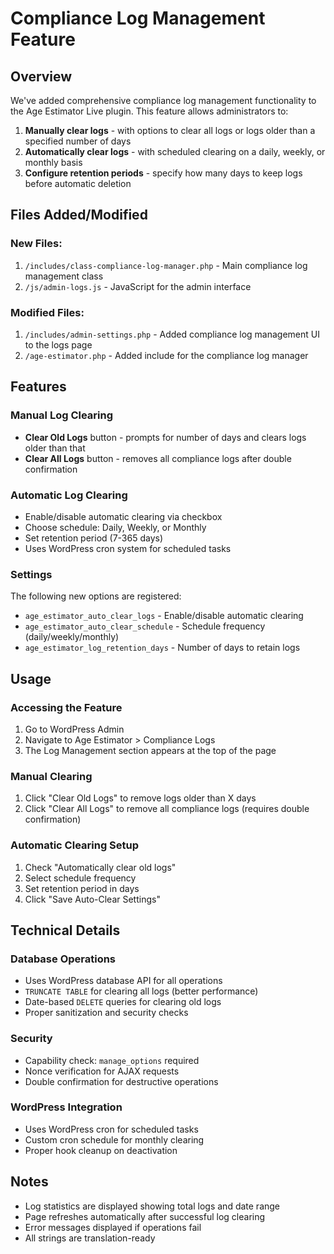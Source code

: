 # Compliance Log Management Feature

## Overview
We've added comprehensive compliance log management functionality to the Age Estimator Live plugin. This feature allows administrators to:

1. **Manually clear logs** - with options to clear all logs or logs older than a specified number of days
2. **Automatically clear logs** - with scheduled clearing on a daily, weekly, or monthly basis
3. **Configure retention periods** - specify how many days to keep logs before automatic deletion

## Files Added/Modified

### New Files:
1. `/includes/class-compliance-log-manager.php` - Main compliance log management class
2. `/js/admin-logs.js` - JavaScript for the admin interface

### Modified Files:
1. `/includes/admin-settings.php` - Added compliance log management UI to the logs page
2. `/age-estimator.php` - Added include for the compliance log manager

## Features

### Manual Log Clearing
- **Clear Old Logs** button - prompts for number of days and clears logs older than that
- **Clear All Logs** button - removes all compliance logs after double confirmation

### Automatic Log Clearing
- Enable/disable automatic clearing via checkbox
- Choose schedule: Daily, Weekly, or Monthly
- Set retention period (7-365 days)
- Uses WordPress cron system for scheduled tasks

### Settings
The following new options are registered:
- `age_estimator_auto_clear_logs` - Enable/disable automatic clearing
- `age_estimator_auto_clear_schedule` - Schedule frequency (daily/weekly/monthly)
- `age_estimator_log_retention_days` - Number of days to retain logs

## Usage

### Accessing the Feature
1. Go to WordPress Admin
2. Navigate to Age Estimator > Compliance Logs
3. The Log Management section appears at the top of the page

### Manual Clearing
1. Click "Clear Old Logs" to remove logs older than X days
2. Click "Clear All Logs" to remove all compliance logs (requires double confirmation)

### Automatic Clearing Setup
1. Check "Automatically clear old logs"
2. Select schedule frequency
3. Set retention period in days
4. Click "Save Auto-Clear Settings"

## Technical Details

### Database Operations
- Uses WordPress database API for all operations
- `TRUNCATE TABLE` for clearing all logs (better performance)
- Date-based `DELETE` queries for clearing old logs
- Proper sanitization and security checks

### Security
- Capability check: `manage_options` required
- Nonce verification for AJAX requests
- Double confirmation for destructive operations

### WordPress Integration
- Uses WordPress cron for scheduled tasks
- Custom cron schedule for monthly clearing
- Proper hook cleanup on deactivation

## Notes
- Log statistics are displayed showing total logs and date range
- Page refreshes automatically after successful log clearing
- Error messages displayed if operations fail
- All strings are translation-ready